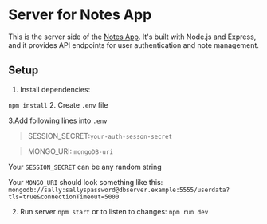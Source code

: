 # Server for Notes App

This is the server side of the [Notes App](https://github.com/Corxl/NotesAppClient). It's built with Node.js and Express, and it provides API endpoints for user authentication and note management.

## Setup

1. Install dependencies:

`
npm install
`
2. Create `.env` file

3.Add following lines into `.env`
> SESSION_SECRET:`your-auth-sesson-secret`

> MONGO_URI: `mongoDB-uri`

Your `SESSION_SECRET` can be any random string

Your `MONGO_URI` should look something like this: `mongodb://sally:sallyspassword@dbserver.example:5555/userdata?tls=true&connectionTimeout=5000`

2. Run server
`
npm start
`
or to listen to changes: 
`
npm run dev
`
